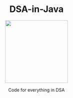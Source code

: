 <h1 align="center">DSA-in-Java</h1>

<p align="center">
  <img src="https://www.batoi.com/pub/assets/2021/04/01/bfs-animation.gif" width="200">
</p>

<p align = "center">Code for everything in DSA</p>
